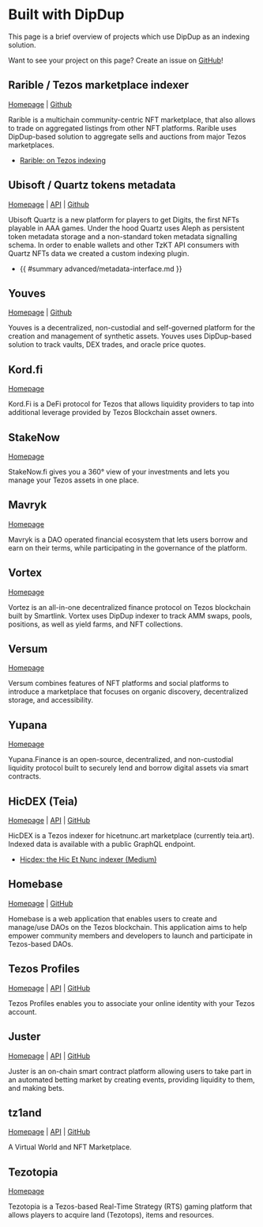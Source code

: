 # Built with DipDup

This page is a brief overview of projects which use DipDup as an indexing solution.

Want to see your project on this page? Create an issue on [GitHub](https://github.com/dipdup-net/dipdup-docs/issues)!

## Rarible / Tezos marketplace indexer

[Homepage](https://rarible.com/) | [Github](https://github.com/rarible/tezos-marketplace-indexer)

Rarible is a multichain community-centric NFT marketplace, that also allows to trade on aggregated listings from other NFT platforms. Rarible uses DipDup-based solution to aggregate sells and auctions from major Tezos marketplaces.

* [Rarible: on Tezos indexing](https://rarible.com/blog/tezos-post-mortem)

## Ubisoft / Quartz tokens metadata

[Homepage](https://quartz.ubisoft.com/) | [API](https://quartz.dipdup.net/v1/graphql) | [Github](https://github.com/dipdup-net/quartz-metadata)

Ubisoft Quartz is a new platform for players to get Digits, the first NFTs playable in AAA games. Under the hood Quartz uses Aleph as persistent token metadata storage and a non-standard token metadata signalling schema. In order to enable wallets and other TzKT API consumers with Quartz NFTs data we created a custom indexing plugin.

* {{ #summary advanced/metadata-interface.md }}

## Youves

[Homepage](https://app.youves.com/) | [Github](https://github.com/youves-com/youves-indexer)

Youves is a decentralized, non-custodial and self-governed platform for the creation and management of synthetic assets. Youves uses DipDup-based solution to track vaults, DEX trades, and oracle price quotes.

## Kord.fi

[Homepage](https://kord.fi/)

Kord.Fi is a DeFi protocol for Tezos that allows liquidity providers to tap into additional leverage provided by Tezos Blockchain asset owners.

## StakeNow

[Homepage](https://stakenow.fi/)

StakeNow.fi gives you a 360° view of your investments and lets you manage your Tezos assets in one place.

## Mavryk

[Homepage](https://mavryk.finance/)

Mavryk is a DAO operated financial ecosystem that lets users borrow and earn on their terms, while participating in the governance of the platform.

## Vortex

[Homepage](https://app.vortex.network/)

Vortez is an all-in-one decentralized finance protocol on Tezos blockchain built by Smartlink. Vortex uses DipDup indexer to track AMM swaps, pools, positions, as well as yield farms, and NFT collections.

## Versum

[Homepage](https://versum.xyz/)

Versum combines features of NFT platforms and social platforms to introduce a marketplace that focuses on organic discovery, decentralized storage, and accessibility.

## Yupana

[Homepage](https://yupana.finance/)

Yupana.Finance is an open-source, decentralized, and non-custodial liquidity protocol built to securely lend and borrow digital assets via smart contracts.

## HicDEX (Teia)

[Homepage](https://hicdex.com/) | [API](https://api.hicdex.com/graphiql/) | [GitHub](https://github.com/hicdex/hicdex)

HicDEX is a Tezos indexer for hicetnunc.art marketplace (currently teia.art). Indexed data is available with a public GraphQL endpoint.

* [Hicdex: the Hic Et Nunc indexer (Medium)](https://leonnicholls.medium.com/hicdex-the-hic-et-nunc-indexer-bd45f27a228f)

## Homebase

[Homepage](https://tezos-homebase.io/) | [GitHub](https://github.com/dOrgTech/homebase-app)

Homebase is a web application that enables users to create and manage/use DAOs on the Tezos blockchain. This application aims to help empower community members and developers to launch and participate in Tezos-based DAOs.

## Tezos Profiles

[Homepage](https://tzprofiles.com/) | [API](https://dipdup.net/sandbox.html?service=tzprofiles) | [GitHub](https://github.com/spruceid/tzprofiles)

Tezos Profiles enables you to associate your online identity with your Tezos account.

## Juster

[Homepage](https://app.juster.fi) | [API](https://dipdup.net/sandbox.html?service=juster) | [GitHub](https://github.com/juster-finance/juster-dipdup)

Juster is an on-chain smart contract platform allowing users to take part in an automated betting market by creating events, providing liquidity to them, and making bets.

## tz1and

[Homepage](https://www.tz1and.com/) | [API](https://indexer.tz1and.com/v1/graphql) | [GitHub](https://github.com/tz1and/tezland-indexer)

A Virtual World and NFT Marketplace.

## Tezotopia

[Homepage](https://tezotopia.com/)

Tezotopia is a Tezos-based Real-Time Strategy (RTS) gaming platform that allows players to acquire land (Tezotops), items and resources.
